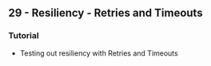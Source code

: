 ## 29 - Resiliency - Retries and Timeouts
### Tutorial
- Testing out resiliency with Retries and Timeouts
